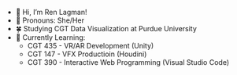 - 🌸 Hi, I’m Ren Lagman!
- 🌷 Pronouns: She/Her
- 🍀 Studying CGT Data Visualization at Purdue University
- 🌹 Currently Learning:
    - CGT 435 - VR/AR Development (Unity)
    - CGT 147 - VFX Productioin (Houdini)
    - CGT 390 - Interactive Web Programming (Visual Studio Code)

<!---
Ren0ki/Ren0ki is a ✨ special ✨ repository because its `README.md` (this file) appears on your GitHub profile.
You can click the Preview link to take a look at your changes.
--->
